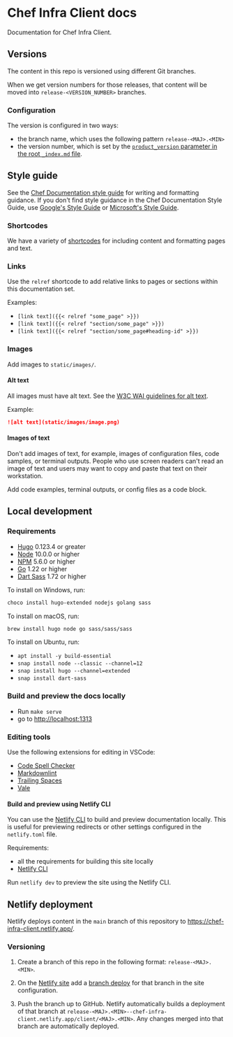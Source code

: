 <!-- markdownlint-disable-next-line MD002 -->
# Chef Infra Client docs

Documentation for Chef Infra Client.

## Versions

The content in this repo is versioned using different Git branches.

When we get version numbers for those releases, that content will be moved into `release-<VERSION_NUMBER>` branches.

### Configuration

The version is configured in two ways:

- the branch name, which uses the following pattern `release-<MAJ>.<MIN>`
- the version number, which is set by the [`product_version` parameter in the root `_index.md` file](https://github.com/progress-platform-services/chef-web-docs/blob/main/content/_index.md?plain=1#L7).

## Style guide

See the [Chef Documentation style guide](https://docs.chef.io/style/) for writing and formatting guidance.
If you don't find style guidance in the Chef Documentation Style Guide, use [Google's Style Guide](https://developers.google.com/style) or [Microsoft's Style Guide](https://learn.microsoft.com/en-us/style-guide/welcome/).

### Shortcodes

We have a variety of [shortcodes](https://docs.chef.io/style/shortcodes/) for including content and formatting pages and text.

### Links

Use the `relref` shortcode to add relative links to pages or sections within this documentation set.

Examples:

- `[link text]({{< relref "some_page" >}})`
- `[link text]({{< relref "section/some_page" >}})`
- `[link text]({{< relref "section/some_page#heading-id" >}})`

### Images

Add images to `static/images/`.

#### Alt text

All images must have alt text. See the [W3C WAI guidelines for alt text](https://www.w3.org/WAI/tutorials/images/).

Example:

```md
![alt text](static/images/image.png)
```

#### Images of text

Don't add images of text, for example, images of configuration files, code samples, or terminal outputs.
People who use screen readers can't read an image of text and users may want to copy and paste that text on their workstation.

Add code examples, terminal outputs, or config files as a code block.

## Local development

### Requirements

- [Hugo](https://gohugo.io/) 0.123.4 or greater
- [Node](https://www.nodejs.com) 10.0.0 or higher
- [NPM](https://www.npmjs.com/) 5.6.0 or higher
- [Go](https://golang.org/dl/) 1.22 or higher
- [Dart Sass](https://sass-lang.com/dart-sass/) 1.72 or higher

To install on Windows, run:

```ps1
choco install hugo-extended nodejs golang sass
```

To install on macOS, run:

```sh
brew install hugo node go sass/sass/sass
```

To install on Ubuntu, run:

- `apt install -y build-essential`
- `snap install node --classic --channel=12`
- `snap install hugo --channel=extended`
- `snap install dart-sass`

### Build and preview the docs locally

- Run `make serve`
- go to [http://localhost:1313](http://localhost:1313)

### Editing tools

Use the following extensions for editing in VSCode:

- [Code Spell Checker](https://marketplace.visualstudio.com/items?itemName=streetsidesoftware.code-spell-checker)
- [Markdownlint](https://marketplace.visualstudio.com/items?itemName=DavidAnson.vscode-markdownlint)
- [Trailing Spaces](https://marketplace.visualstudio.com/items?itemName=shardulm94.trailing-spaces)
- [Vale](https://marketplace.visualstudio.com/items?itemName=ChrisChinchilla.vale-vscode)

#### Build and preview using Netlify CLI

You can use the [Netlify CLI](https://docs.netlify.com/cli/local-development/) to build and preview documentation locally.
This is useful for previewing redirects or other settings configured in the `netlify.toml` file.

Requirements:

- all the requirements for building this site locally
- [Netlify CLI](https://docs.netlify.com/cli/get-started/#installation)

Run `netlify dev` to preview the site using the Netlify CLI.

## Netlify deployment

Netlify deploys content in the `main` branch of this repository to [<https://chef-infra-client.netlify.app/>](https://chef-infra-client.netlify.app/).

### Versioning

1. Create a branch of this repo in the following format: `release-<MAJ>.<MIN>`.

1. On the [Netlify site](https://app.netlify.com) add a [branch deploy](https://docs.netlify.com/site-deploys/overview/#set-up-a-branch-deploy-for-specific-branches) for that branch in the site configuration.

1. Push the branch up to GitHub. Netlify automatically builds a deployment of that branch at `release-<MAJ>.<MIN>--chef-infra-client.netlify.app/client/<MAJ>.<MIN>`.
   Any changes merged into that branch are automatically deployed.
